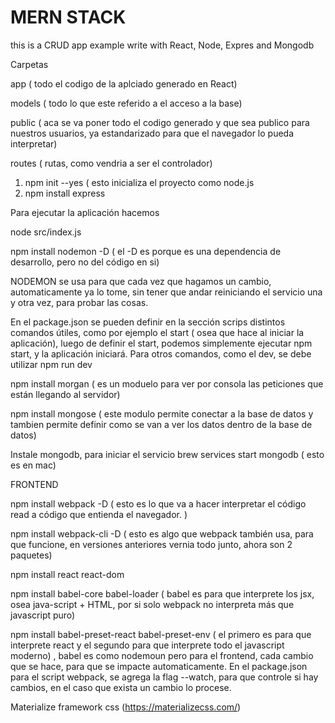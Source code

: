 # MERN STACK
this is a CRUD app example write with React, Node, Expres and Mongodb


Carpetas

app  ( todo el codigo de la aplciado generado en React)

models ( todo lo que este referido a el acceso a la base)

public ( aca se va poner todo el codigo generado y que sea publico para nuestros usuarios, ya estandarizado para que el navegador lo pueda interpretar)

routes ( rutas, como vendria a ser el controlador)


1) npm init --yes ( esto inicializa el proyecto como node.js
2) npm install express

Para ejecutar la aplicación hacemos

node src/index.js

npm install nodemon -D ( el -D es porque es una dependencia de desarrollo, pero no del código en si)

NODEMON se usa para que cada vez que hagamos un cambio, automaticamente ya lo tome, sin tener que andar reiniciando el servicio una y otra vez, para probar las cosas.

En el package.json se pueden definir en la sección scrips distintos comandos útiles, como por ejemplo el start ( osea que hace al iniciar la aplicación), luego de definir el start, podemos simplemente ejecutar npm start, y la aplicación iniciará.
Para otros comandos, como el dev, se debe utilizar npm run dev 

npm install morgan ( es un moduelo para ver por consola las peticiones que están llegando al servidor)


npm install mongose ( este modulo permite conectar a la base de datos y tambien permite definir como se van a ver los datos dentro de la base de datos)

Instale mongodb, para iniciar el servicio
brew services start mongodb ( esto es en mac)


FRONTEND

npm install webpack -D ( esto es lo que va a hacer interpretar el código read a código que entienda el navegador. )

npm install webpack-cli -D ( esto es algo que webpack también usa, para que funcione, en versiones anteriores vernia todo junto, ahora son 2 paquetes)


npm install react react-dom 

npm install babel-core babel-loader ( babel es para que interprete los jsx, osea java-script +  HTML, por si solo webpack no interpreta más que javascript puro)   

npm install babel-preset-react babel-preset-env ( el primero es para que interprete react y el segundo para que interprete todo el javascript moderno) , babel es como nodemoun pero para el frontend, cada cambio que se hace, para que se impacte automaticamente. En el package.json para el script webpack, se agrega la flag --watch, para que controle si hay cambios, en el caso que exista un cambio lo procese.

Materialize framework css (https://materializecss.com/)
